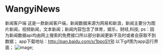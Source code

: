 # WangyiNews
新闻客户端
 这是一款新闻客户端，新闻数据来源为网易和新浪，新闻主要分为图片新闻，视频新闻，文本新闻；新闻内容包含了体育，娱乐，财经,科技;
   ps：因为新闻数据api均由网上搜索的免费接口所以部分新闻更新不及时或者会获取不到数据；
    app下载地址：http://pan.baidu.com/s/1bpoSYRl
 以下gif图为app运行界面；
 ![image](https://github.com/wuyanhong3/ProjectPhoto/blob/master/image/NEWS.gif);
